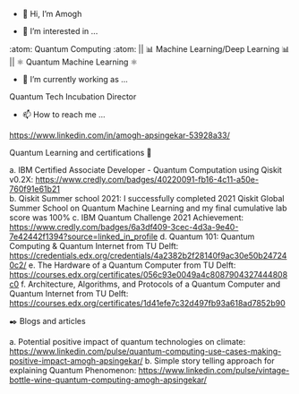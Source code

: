 - 👋 Hi, I’m Amogh

- 👀 I’m interested in ...

:atom: Quantum Computing :atom: || 📊 Machine Learning/Deep Learning 📊 || ⚛️ Quantum Machine Learning ⚛️
 
- 🌱 I’m currently working as ...

Quantum Tech Incubation Director

- 📫 How to reach me ...

https://www.linkedin.com/in/amogh-apsingekar-53928a33/

Quantum Learning and certifications 🏁

a.  IBM Certified Associate Developer - Quantum Computation using Qiskit v0.2X: https://www.credly.com/badges/40220091-fb16-4c11-a50e-760f91e61b21	
b.  Qiskit Summer school 2021: I successfully completed 2021 Qiskit Global Summer School on Quantum Machine Learning and my final cumulative lab score was 100%	
c.  IBM Quantum Challenge 2021 Achievement: https://www.credly.com/badges/6a3df409-3cec-4d3a-9e40-7e42442f1394?source=linked_in_profile	
d.	Quantum 101: Quantum Computing & Quantum Internet from TU Delft: https://credentials.edx.org/credentials/4a2382b2f28140f9ac30e50b247240c2/
e.	The Hardware of a Quantum Computer from TU Delft: https://courses.edx.org/certificates/056c93e0049a4c8087904327444808c0
f.	Architecture, Algorithms, and Protocols of a Quantum Computer and Quantum Internet from TU Delft: https://courses.edx.org/certificates/1d41efe7c32d497fb93a618ad7852b90

:black_nib: Blogs and articles

a.	Potential positive impact of quantum technologies on climate: https://www.linkedin.com/pulse/quantum-computing-use-cases-making-positive-impact-amogh-apsingekar/
b.	Simple story telling approach for explaining Quantum Phenomenon: https://www.linkedin.com/pulse/vintage-bottle-wine-quantum-computing-amogh-apsingekar/


